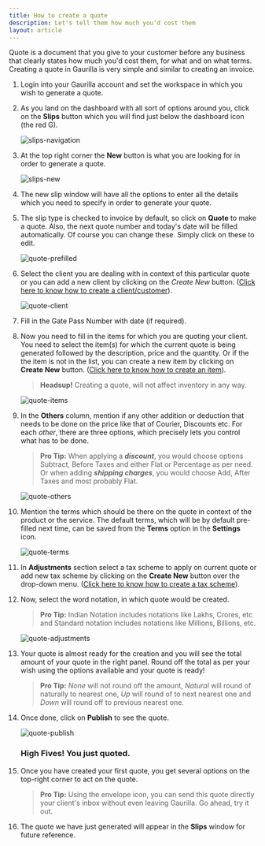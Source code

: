 ```yaml
---
title: How to create a quote
description: Let's tell them how much you'd cost them
layout: article
---
```

Quote is a document that you give to your customer before any business that clearly states how much you'd cost them, for what and on what terms. Creating a quote in Gaurilla is very simple and similar to creating an invoice.

1. Login into your Gaurilla account and set the workspace in which you wish to generate a quote.

2. As you land on the dashboard with all sort of options around you, click on the **Slips** button which you will find just below the dashboard icon (the red G).

    ![slips-navigation]({{site.url}}/images/navigation/slip.png)

3. At the top right corner the **New** button is what you are looking for in order to generate a quote.

    ![slips-new]({{site.url}}/images/slips/new-navigation.png)

4. The new slip window will have all the options to enter all the details which you need to specify in order to generate your quote.

5. The slip type is checked to invoice by default, so click on **Quote** to make a quote. Also, the next quote number and today's date will be filled automatically. Of course you can change these. Simply click on these to edit.

    ![quote-prefilled]({{site.url}}/images/slips/quote-prefilled.png)

6. Select the client you are dealing with in context of this particular quote or you can add a new client by clicking on the *Create New* button. ([Click here to know how to create a client/customer]({{site.url}}/articles/how-to-create-a-client)).

    ![quote-client]({{site.url}}/images/slips/quote-client.png)

7. Fill in the Gate Pass Number with date (if required).

8. Now you need to fill in the items for which you are quoting your client. You need to select the item(s) for which the current quote is being generated followed by the description, price and the quantity. Or if the the item is not in the list, you can create a new item by clicking on **Create New** button. ([Click here to know how to create an item]({{site.url}}/articles/how-to-create-an-item)).

    > **Headsup!** Creating a quote, will not affect inventory in any way.

    ![quote-items]({{site.url}}/images/slips/quote-items.png)

9. In the **Others** column, mention if any other addition or deduction that needs to be done on the price like that of Courier, Discounts etc. For each *other*, there are three options, which precisely lets you control what has to be done.
    
    > **Pro Tip:** When applying a **_discount_**, you would choose options Subtract, Before Taxes and either Flat or Percentage as per need. Or when adding **_shipping charges_**, you would choose Add, After Taxes and most probably Flat.

    ![quote-others]({{site.url}}/images/slips/quote-others.png)

10. Mention the terms which should be there on the quote in context of the product or the service. The default terms, which will be by default pre-filled next time, can be saved from the **Terms** option in the **Settings** icon.

    ![quote-terms]({{site.url}}/images/slips/terms.png)

11. In **Adjustments** section select a tax scheme to apply on current quote or add new tax scheme by clicking on the **Create New** button over the drop-down menu. ([Click here to know how to create a tax scheme]({{site.url}}/articles/how-to-create-a-tax-scheme)).

12. Now, select the word notation, in which quote would be created.
    
    > **Pro Tip:** Indian Notation includes notations like Lakhs, Crores, etc and Standard notation includes notations like Millions, Billions, etc.

    ![quote-adjustments]({{site.url}}/images/slips/adjustments.png)

13. Your quote is almost ready for the creation and you will see the total amount of your quote in the right panel. Round off the total as per your wish using the options available and your quote is ready!
    
    > **Pro Tip:** _None_ will not round off the amount, _Natural_ will round of naturally to nearest one, _Up_ will round of to next nearest one and _Down_ will round off to previous nearest one.

14. Once done, click on **Publish** to see the quote.

    ![quote-publish]({{site.url}}/images/slips/quote-publish.png)

    ### High Fives! You just quoted.

15. Once you have created your first quote, you get several options on the top-right corner to act on the quote.
    
    > **Pro Tip:** Using the envelope icon, you can send this quote directly your client's inbox without even leaving Gaurilla. Go ahead, try it out.

16. The quote we have just generated will appear in the **Slips** window for future reference.